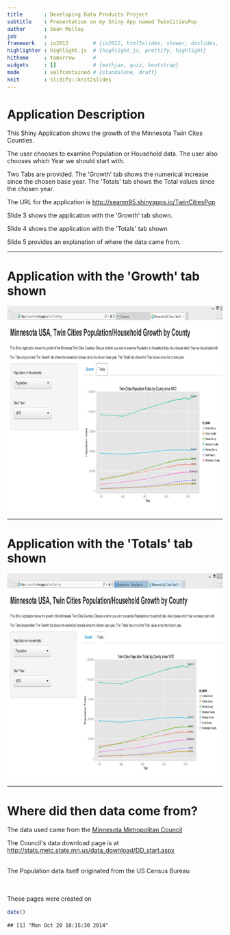 ```yaml
---
title       : Developing Data Products Project
subtitle    : Presentation on my Shiny App named TwinCitiesPop
author      : Sean Molloy
job         : 
framework   : io2012        # {io2012, html5slides, shower, dzslides, ...}
highlighter : highlight.js  # {highlight.js, prettify, highlight}
hitheme     : tomorrow      # 
widgets     : []            # {mathjax, quiz, bootstrap}
mode        : selfcontained # {standalone, draft}
knit        : slidify::knit2slides
---
```


# Application Description

This Shiny Application shows the growth of the Minnesota Twin Cites Counties. 

The user chooses to examine Population or Household data. The user also chooses which Year we should start with.

Two Tabs are provided. The 'Growth' tab shows the numerical increase since the chosen base year. The 'Totals' tab shows the Total values since the chosen year.

The URL for the application is <a href="http://seanm95.shinyapps.io/TwinCitiesPop">http://seanm95.shinyapps.io/TwinCitiesPop</a>

Slide 3 shows the application with the 'Growth' tab shown.

Slide 4 shows the application with the 'Totals' tab shown

Slide 5 provides an explanation of where the data came from.

---
# Application with the 'Growth' tab shown
<img height=480 width=900 src="assets\img\Growth.png"></img>

---
# Application with the 'Totals' tab shown
<img height=480 width=900 src="assets\img\Totals.png"></img>

---
# Where did then data come from?

The data used came from the <a href="http://metrocouncil.org/">Minnesota Metropolitan Council</a>
<br/>
<p>The Council's data download page is at <a href="http://stats.metc.state.mn.us/data_download/DD_start.aspx">http://stats.metc.state.mn.us/data_download/DD_start.aspx</a></p>
<br/>
The Population data itself originated from the US Census Bureau
<br/>
<br/>
<br/>

These pages were created on

```r
date()
```

```
## [1] "Mon Oct 20 18:15:30 2014"
```


